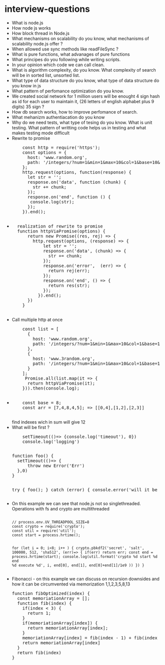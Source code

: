# interview-questions

<ul>
<li>What is node.js
<li>How node js works
<li>How block thread in Node.js
<li>What mechanisms on scalability do you know, what mechanisms of scalability node.js offer ?
<li>When allowed use sync methods like readFileSync ?
<li>What is pure functions, what advanages of pure functions
<li>What principes do you following while writing scripts.
<li>In your opinion which code we can call clean.
<li>What is algorithm complexity, do you know. What complexity of search will be in sorted list, unsorted list.
<li>What type of data structure do you know, what type of data structure do you know in js
<li>What pattern of perfomance optimization do you know.
<li>We created social network for 1 million users will be enought 4 sign hash as id for each user to maintain it, (26 letters of english alphabet plus 9 digits) 35 sign ?
<li>How db search works, how to improve perfomance of search.
<li>What mehanizm authentiacation do you know
  <li>Why do we need tests, what type of tesing do you know. What is unit testing. What pattern of writting code helps us in testing and what makes testing mode difficult
  <li>
    Rewrite to promise
    <pre>
    const http = require('https');
    const options = {
      host: 'www.random.org',
      path: '/integers/?num=1&min=1&max=10&col=1&base=10&format=plain&rnd=new'
    };
    http.request(options, function(response) {
      let str = '';
      response.on('data', function (chunk) {
        str += chunk;
      });
      response.on('end', function () {
       console.log(str);
      });
    }).end();
    </pre>
  </li>
  <li>
    <pre>
  realization of rewrite to promise
  function httpViaPromise(options) {
      return new Promise((res, rej) => {
        http.request(options, (response) => {
            let str = '';
            response.on('data', (chunk) => {
              str += chunk;
            });
            response.on('error',  (err) => {
              return rej(err);
            });
            response.on('end', () => {
              return res(str);
            });
          }).end();
      })
    }
    </pre>
  </li>
  <li>
    Call multiple http at once
    <pre>
    const list = [
      {
        host: 'www.random.org',
        path: '/integers/?num=1&min=1&max=10&col=1&base=10&format=plain&rnd=new'
      },
      {
        host: 'www.3random.org',
        path: '/integers/?num=1&min=1&max=10&col=1&base=10&format=plain&rnd=new'
      }
    ];
     Promise.all(list.map(it => {
      return httpViaPromise(it);
    })).then(console.log);
    </pre>
  </li>
  <li>
    <pre>
    const base = 8;
    const arr = [7,4,8,4,5]; => [[0,4],[1,2],[2,3]]
    </pre>
    find  indexes wich in sum will give 12
  <li>
    What will be first ?
    <pre>
    setTimeout(()=> {console.log('timeout'), 0})
    console.log('logging')
    </pre>
<pre>
function foo() {
  setTimeout(()=> {
      throw new Error('Err')
  },0)
}

try {
  foo();
} catch (error) {
  console.error('will it be fired');
}
</pre>
  <li>
On this example we can see that node.js not so singlethreaded. Operations with fs and crypto are multithreaded
<pre><code>
// process.env.UV_THREADPOOL_SIZE=8
const crypto = require('crypto');
const util = require('util');
const start = process.hrtime();

for (let i = 0; i<8; i++ ) {
  crypto.pbkdf2('secret', 'salt', 100000, 512, 'sha512', (err)=> {
    if(err) return err;
      const end = process.hrtime(start);
      console.log(util.format('crypto %d start %d end %d execute %d', 
      i, end[0], end[1], end[0]+end[1]/1e9
    ))
  })
}
</code></pre>
  <li>
Fibonacci - on this example we can discuss on recursion downsides and how it can be circumvented via memorization
1,1,2,3,5,8,13
<pre>
function fibOptimized(index) {
  const memoriationArray = [];
  function fib(index) {
    if(index < 3) {
      return 1;
    }
    if(memoriationArray[index]) {
      return memoriationArray[index];
    }
    memoriationArray[index] = fib(index - 1) + fib(index - 2);
    return memoriationArray[index]
  }
  return fib(index)
}
</pre>
 </ul>
